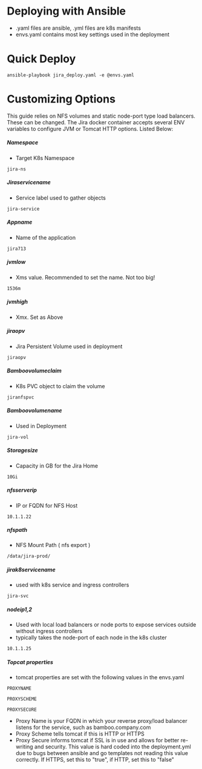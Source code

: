 # Deploying with Ansible
* .yaml files are ansible, .yml files are k8s manifests
* envs.yaml contains most key settings used in the deployment


# Quick Deploy
```ansible-playbook jira_deploy.yaml -e @envs.yaml```

# Customizing Options
This guide relies on NFS volumes and static node-port type load balancers. These can be changed. The Jira docker container accepts several ENV variables to configure JVM or Tomcat HTTP options. Listed Below:


##### Namespace
* Target K8s Namespace

```jira-ns```

##### Jiraservicename
* Service label used to gather objects 

```jira-service```

##### Appname
* Name of the application 

```jira713```

##### jvmlow
* Xms value. Recommended to set the name. Not too big!

```1536m```

##### jvmhigh
* Xmx. Set as Above

##### jiraopv
* Jira Persistent Volume used in deployment

```jiraopv```

##### Bamboovolumeclaim
* K8s PVC object to claim the volume

```jiranfspvc```

##### Bamboovolumename
* Used in Deployment

```jira-vol```

##### Storagesize
* Capacity in GB for the Jira Home 

```10Gi```

##### nfsserverip
* IP or FQDN for NFS Host

```10.1.1.22```

##### nfspath
* NFS Mount Path ( nfs export )

```/data/jira-prod/```

##### jirak8servicename
* used with k8s service and ingress controllers

```jira-svc```

##### nodeip1,2
* Used with local load balancers or node ports to expose services outside without ingress controllers
* typically takes the node-port of each node in the k8s cluster

```10.1.1.25```

##### Topcat properties
* tomcat properties are set with the following values in the envs.yaml

```PROXYNAME```


```PROXYSCHEME```


```PROXYSECURE```


* Proxy Name is your FQDN in which your reverse proxy/load balancer listens for the service, such as bamboo.company.com
* Proxy Scheme tells tomcat if this is HTTP or HTTPS
* Proxy Secure informs tomcat if SSL is in use and allows for better re-writing and security. This value is hard coded into the deployment.yml due to bugs between ansible and go templates not reading this value correctly. If HTTPS, set this to "true", if HTTP, set this to "false"
